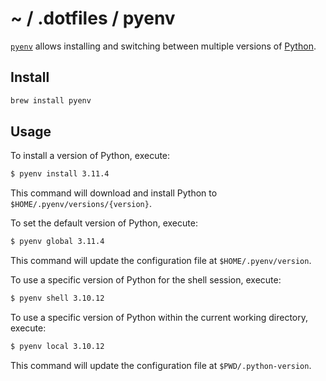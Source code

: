 # ~ / .dotfiles / pyenv

[`pyenv`](https://github.com/pyenv/pyenv) allows installing and switching between
multiple versions of [Python](https://www.python.org/).

## Install

```sh
brew install pyenv
```

## Usage

To install a version of Python, execute:

```sh
$ pyenv install 3.11.4
```

This command will download and install Python to `$HOME/.pyenv/versions/{version}`.

To set the default version of Python, execute:

```sh
$ pyenv global 3.11.4
```

This command will update the configuration file at `$HOME/.pyenv/version`.

To use a specific version of Python for the shell session, execute:

```sh
$ pyenv shell 3.10.12
```

To use a specific version of Python within the current working directory, execute:

```sh
$ pyenv local 3.10.12
```

This command will update the configuration file at `$PWD/.python-version`.
